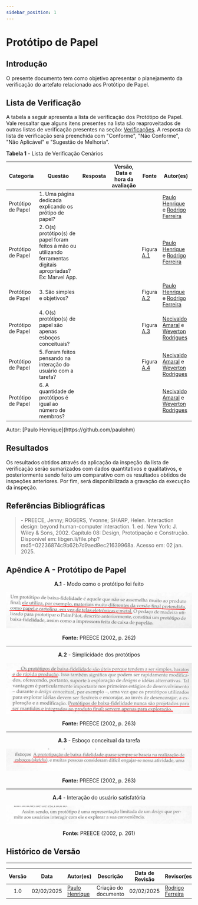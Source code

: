 ```yaml
---
sidebar_position: 1
---
```


# Protótipo de Papel

## Introdução

O presente documento tem como objetivo apresentar o planejamento da verificação do artefato relacionado aos Protótipo de Papel.

## Lista de Verificação

A tabela a seguir apresenta a lista de verificação dos Protótipo de Papel. Vale ressaltar que alguns itens presentes na lista são reaproveitados de outras listas de verificação presentes na seção: [Verificações](/docs/category/verificações). A resposta da lista de verificação será preenchida com "Conforme", "Não Conforme", "Não Aplicável" e "Sugestão de Melhoria". 

<p style={{ textAlign: 'center', fontSize: '18px' }}><b>Tabela 1</b> - Lista de Verificação Cenários</p>

| Categoria          | Questão | Resposta | Versão, Data e hora da avaliação | Fonte | Autor(es) |
|--------------------|---------|----------|----------------------------------|-------|-----------|
| Protótipo de Papel | 1. Uma página dedicada explicando os prótipo de papel?        |          |                                  |       | [Paulo Henrique](https://github.com/paulomh) e [Rodrigo Ferreira](https://github.com/rodwendrel) |
| Protótipo de Papel | 2. O(s) protótipo(s) de papel foram feitos à mão ou utilizando ferramentas digitais apropriadas? Ex: Marvel App.         |          |                                  | Figura [A.1](./prototipoPapel.md#apêndice-a---protótipo-de-papel) | [Paulo Henrique](https://github.com/paulomh) e [Rodrigo Ferreira](https://github.com/rodwendrel) |
| Protótipo de Papel | 3. São simples e objetivos?         |          |                                  | Figura [A.2](./prototipoPapel.md#apêndice-a---protótipo-de-papel) | [Paulo Henrique](https://github.com/paulomh) e [Rodrigo Ferreira](https://github.com/rodwendrel) |
| Protótipo de Papel | 4. O(s) protótipo(s) de papel são apenas esboços conceituais?         |          |                                  | Figura [A.3](./prototipoPapel.md#apêndice-a---protótipo-de-papel) | [Necivaldo Amaral](https://github.com/junioramaral22) e [Weverton Rodrigues](https://github.com/vevetin) |
| Protótipo de Papel | 5. Foram feitos pensando na interação do usuário com a tarefa?        |          |                                  | Figura [A.4](./prototipoPapel.md#apêndice-a---protótipo-de-papel) | [Necivaldo Amaral](https://github.com/junioramaral22) e [Weverton Rodrigues](https://github.com/vevetin) |
| Protótipo de Papel | 6. A quantidade de protótipos é igual ao número de membros?        |          |                                  |       | [Necivaldo Amaral](https://github.com/junioramaral22) e [Weverton Rodrigues](https://github.com/vevetin) |


<p style={{ textAlign: 'center', fontSize: '17px' }}>Autor: [Paulo Henrique](https://github.com/paulohm) </p>

## Resultados

Os resultados obtidos através da aplicação da inspeção da lista de verificação serão sumarizados com dados quantitativos e qualitativos, e posteriormente sendo feito um comparativo com os resultados obtidos de inspeções anteriores. Por fim, será disponibilizada a gravação da execução da inspeção.

## Referências Bibliográficas

> \- PREECE, Jenny; ROGERS, Yvonne; SHARP, Helen. Interaction design: beyond human-computer interaction. 1. ed. New York: J. Wiley & Sons, 2002. Capítulo 08: Design, Prototipação e Construção. Disponível em: libgen.li/file.php?md5=02236874c9b62b7d9aed9ec21639968a. Acesso em: 02 jan. 2025.

## Apêndice A - Protótipo de Papel

<center>

<p style={{ textAlign: 'center', fontSize: '18px' }}><b>A.1</b> - Modo como o protótipo foi feito</p>

![prototipo papel](../../assets/q2PrototipoPapel.png)

<p style={{ textAlign: 'center', fontSize: '18px' }}><b>Fonte:</b> PREECE (2002, p. 262)</p>

</center>

---

<center>

<p style={{ textAlign: 'center', fontSize: '18px' }}><b>A.2</b> - Simplicidade dos protótipos</p>

![prototipo papel](../../assets/q3PrototipoPapel.png)

<p style={{ textAlign: 'center', fontSize: '18px' }}><b>Fonte:</b> PREECE (2002, p. 263)</p>

</center>

---

<center>

<p style={{ textAlign: 'center', fontSize: '18px' }}><b>A.3</b> - Esboço conceitual da tarefa</p>

![prototipo papel](../../assets/q4PrototipoPapel.png)

<p style={{ textAlign: 'center', fontSize: '18px' }}><b>Fonte:</b> PREECE (2002, p. 263)</p>

</center>

---

<center>

<p style={{ textAlign: 'center', fontSize: '18px' }}><b>A.4</b> - Interação do usuário satisfatória</p>

![prototipo papel](../../assets/q5PrototipoPapel.png)

<p style={{ textAlign: 'center', fontSize: '18px' }}><b>Fonte:</b> PREECE (2002, p. 261)</p>

</center>


## Histórico de Versão
---
| Versão | Data | Autor(es) | Descrição | Data de Revisão | Revisor(es) |
|:---:|:---:|---|---|:---:|---|
| 1.0 | 02/02/2025 | [Paulo Henrique](https://github.com/paulomh) | Criação do documento | 02/02/2025 | [Rodrigo Ferreira](https://github.com/rodwendrel)|